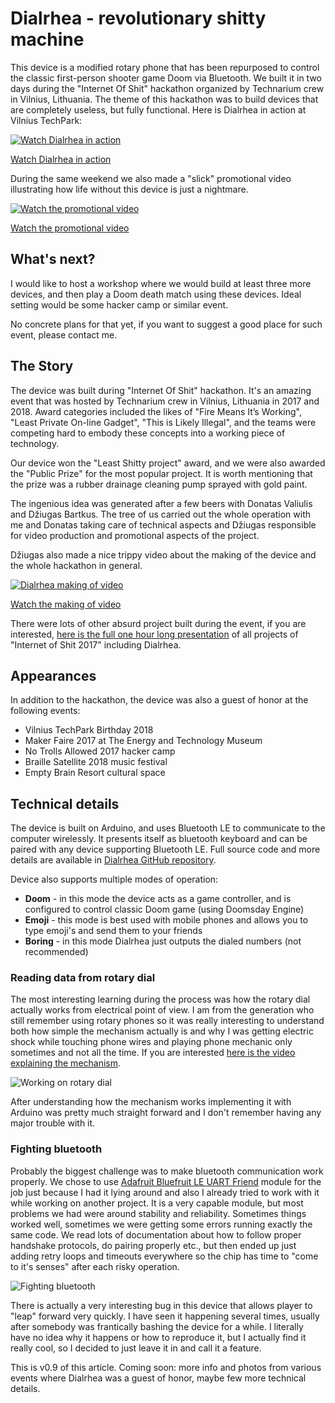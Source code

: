 # Dialrhea - revolutionary shitty machine

This device is a modified rotary phone that has been repurposed to control the classic first-person shooter game Doom via Bluetooth. We built it in two days during the "Internet Of Shit" hackathon organized by Technarium crew in Vilnius, Lithuania. The theme of this hackathon was to build devices that are completely useless, but fully functional. Here is Dialrhea in action at Vilnius TechPark:

[![Watch Dialrhea in action](https://img.youtube.com/vi/R2ZWpkTSonE/0.jpg)](https://www.youtube.com/watch?v=R2ZWpkTSonE)

[Watch Dialrhea in action](https://www.youtube.com/watch?v=R2ZWpkTSonE)

During the same weekend we also made a "slick" promotional video illustrating how life without this device is just a nightmare.

[![Watch the promotional video](https://img.youtube.com/vi/RVSE1t3wHlI/0.jpg)](https://www.youtube.com/watch?v=RVSE1t3wHlI)

[Watch the promotional video](https://www.youtube.com/watch?v=RVSE1t3wHlI)


## What's next?

I would like to host a workshop where we would build at least three more devices, and then play a Doom death match using these devices. Ideal setting would be some hacker camp or similar event.

No concrete plans for that yet, if you want to suggest a good place for such event, please contact me.


## The Story

The device was built during "Internet Of Shit" hackathon. It's an amazing event that was hosted by Technarium crew in Vilnius, Lithuania in 2017 and 2018. Award categories included the likes of "Fire Means It’s Working", "Least Private On-line Gadget", "This is Likely Illegal", and the teams were competing hard to embody these concepts into a working piece of technology.

Our device won the "Least Shitty project" award, and we were also awarded the "Public Prize" for the most popular project. It is worth mentioning that the prize was a rubber drainage cleaning pump sprayed with gold paint.

The ingenious idea was generated after a few beers with Donatas Valiulis and Džiugas Bartkus. The tree of us carried out the whole operation with me and Donatas taking care of technical aspects and Džiugas responsible for video production and promotional aspects of the project.

Džiugas also made a nice trippy video about the making of the device and the whole hackathon in general.

[![Dialrhea making of video](https://img.youtube.com/vi/nAaBJcYIFyU/0.jpg)](https://www.youtube.com/watch?v=nAaBJcYIFyU)

[Watch the making of video](https://www.youtube.com/watch?v=nAaBJcYIFyU)

There were lots of other absurd project built during the event, if you are interested, [here is the full one hour long presentation](https://www.youtube.com/watch?v=fujuv8Wm4F8) of all projects of "Internet of Shit 2017" including Dialrhea.

## Appearances

In addition to the hackathon, the device was also a guest of honor at the following events:

- Vilnius TechPark Birthday 2018
- Maker Faire 2017 at The Energy and Technology Museum
- No Trolls Allowed 2017 hacker camp
- Braille Satellite 2018 music festival
- Empty Brain Resort cultural space


## Technical details

The device is built on Arduino, and uses Bluetooth LE to communicate to the computer wirelessly. It presents itself as bluetooth keyboard and can be paired with any device supporting Bluetooth LE. Full source code and more details are available in [Dialrhea GitHub repository](https://github.com/GiedriusT/dialrhea).

Device also supports multiple modes of operation:
- **Doom** - in this mode the device acts as a game controller, and is configured to control classic Doom game (using Doomsday Engine)
- **Emoji** - this mode is best used with mobile phones and allows you to type emoji's and send them to your friends
- **Boring** - in this mode Dialrhea just outputs the dialed numbers (not recommended)


### Reading data from rotary dial

The most interesting learning during the process was how the rotary dial actually works from electrical point of view. I am from the generation who still remember using rotary phones so it was really interesting to understand both how simple the mechanism actually is and why I was getting electric shock while touching phone wires and playing phone mechanic only sometimes and not all the time. If you are interested [here is the video explaining the mechanism](https://www.youtube.com/watch?v=cLGd6OB8D5k).

![Working on rotary dial](https://tamulaitis.lt/images/dialrhea/dialrhea-rotary-dial.jpg)

After understanding how the mechanism works implementing it with Arduino was pretty much straight forward and I don't remember having any major trouble with it.


### Fighting bluetooth

Probably the biggest challenge was to make bluetooth communication work properly. We chose to use [Adafruit Bluefruit LE UART Friend](https://learn.adafruit.com/introducing-the-adafruit-bluefruit-le-uart-friend) module for the job just because I had it lying around and also I already tried to work with it while working on another project. It is a very capable module, but most problems we had were around stability and reliability. Sometimes things worked well, sometimes we were getting some errors running exactly the same code. We read lots of documentation about how to follow proper handshake protocols, do pairing properly etc., but then ended up just adding retry loops and timeouts everywhere so the chip has time to "come to it's senses" after each risky operation.

![Fighting bluetooth](https://tamulaitis.lt/images/dialrhea/dialrhea-fighting-bluetooth.jpg)

There is actually a very interesting bug in this device that allows player to "leap" forward very quickly. I have seen it happening several times, usually after somebody was frantically bashing the device for a while. I literally have no idea why it happens or how to reproduce it, but I actually find it really cool, so I decided to just leave it in and call it a feature.

This is v0.9 of this article. Coming soon: more info and photos from various events where Dialrhea was a guest of honor, maybe few more technical details.